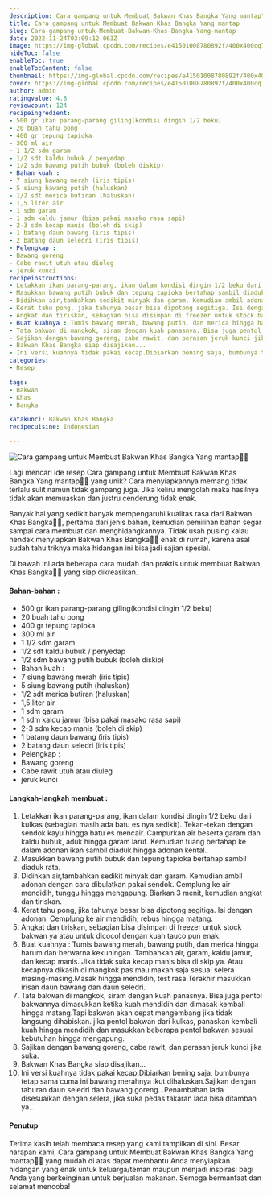 ```yaml
---
description: Cara gampang untuk Membuat Bakwan Khas Bangka Yang mantap"
title: Cara gampang untuk Membuat Bakwan Khas Bangka Yang mantap
slug: Cara-gampang-untuk-Membuat-Bakwan-Khas-Bangka-Yang-mantap
date: 2022-11-24T03:09:12.063Z
image: https://img-global.cpcdn.com/recipes/e41501008780892f/400x400cq70/photo.jpg
hideToc: false
enableToc: true
enableTocContent: false
thumbnail: https://img-global.cpcdn.com/recipes/e41501008780892f/400x400cq70/photo.jpg
cover: https://img-global.cpcdn.com/recipes/e41501008780892f/400x400cq70/photo.jpg
author: admin
ratingvalue: 4.8
reviewcount: 124
recipeingredient:
- 500 gr ikan parang-parang giling(kondisi dingin 1/2 beku)
- 20 buah tahu pong
- 400 gr tepung tapioka
- 300 ml air
- 1 1/2 sdm garam
- 1/2 sdt kaldu bubuk / penyedap
- 1/2 sdm bawang putih bubuk (boleh diskip)
- Bahan kuah :
- 7 siung bawang merah (iris tipis)
- 5 siung bawang putih (haluskan)
- 1/2 sdt merica butiran (haluskan)
- 1,5 liter air
- 1 sdm garam
- 1 sdm kaldu jamur (bisa pakai masako rasa sapi)
- 2-3 sdm kecap manis (boleh di skip)
- 1 batang daun bawang (iris tipis)
- 2 batang daun seledri (iris tipis)
- Pelengkap :
- Bawang goreng
- Cabe rawit utuh atau diuleg
- jeruk kunci
recipeinstructions:
- Letakkan ikan parang-parang, ikan dalam kondisi dingin 1/2 beku dari kulkas (sebagian masih ada batu es nya sedikit). Tekan-tekan dengan sendok kayu hingga batu es mencair. Campurkan air beserta garam dan kaldu bubuk, aduk hingga garam larut. Kemudian tuang bertahap ke dalam adonan ikan sambil diaduk hingga adonan kental.
- Masukkan bawang putih bubuk dan tepung tapioka bertahap sambil diaduk rata.
- Didihkan air,tambahkan sedikit minyak dan garam. Kemudian ambil adonan dengan cara dibulatkan pakai sendok. Cemplung ke air mendidih, tunggu hingga mengapung. Biarkan 3 menit, kemudian angkat dan tiriskan.
- Kerat tahu pong, jika tahunya besar bisa dipotong segitiga. Isi dengan adonan. Cemplung ke air mendidih, rebus hingga matang.
- Angkat dan tiriskan, sebagian bisa disimpan di freezer untuk stock bakwan ya atau untuk dicocol dengan kuah tauco pun enak.
- Buat kuahnya : Tumis bawang merah, bawang putih, dan merica hingga harum dan berwarna kekuningan. Tambahkan air, garam, kaldu jamur, dan kecap manis. Jika tidak suka kecap manis bisa di skip ya. Atau kecapnya dikasih di mangkok pas mau makan saja sesuai selera masing-masing.Masak hingga mendidih, test rasa.Terakhir masukkan irisan daun bawang dan daun seledri.
- Tata bakwan di mangkok, siram dengan kuah panasnya. Bisa juga pentol bakwannya dimasukkan ketika kuah mendidih dan dimasak kembali hingga matang.Tapi bakwan akan cepat mengembang jika tidak langsung dihabiskan. jika pentol bakwan dari kulkas, panaskan kembali kuah hingga mendidih dan masukkan beberapa pentol bakwan sesuai kebutuhan hingga mengapung.
- Sajikan dengan bawang goreng, cabe rawit, dan perasan jeruk kunci jika suka.
- Bakwan Khas Bangka siap disajikan...
- Ini versi kuahnya tidak pakai kecap.Dibiarkan bening saja, bumbunya tetap sama cuma ini bawang merahnya ikut dihaluskan.Sajikan dengan taburan daun seledri dan bawang goreng...Penambahan lada disesuaikan dengan selera, jika suka pedas takaran lada bisa ditambah ya..
categories:
- Resep

tags:
- Bakwan
- Khas
- Bangka

katakunci: Bakwan Khas Bangka
recipecuisine: Indonesian

---
```


![Cara gampang untuk Membuat Bakwan Khas Bangka Yang mantap👩‍🍳](https://img-global.cpcdn.com/recipes/e41501008780892f/400x400cq70/photo.jpg)

Lagi mencari ide resep Cara gampang untuk Membuat Bakwan Khas Bangka Yang mantap👩‍🍳 yang unik? Cara menyiapkannya memang tidak terlalu sulit namun tidak gampang juga. Jika keliru mengolah maka hasilnya tidak akan memuaskan dan justru cenderung tidak enak.

Banyak hal yang sedikit banyak mempengaruhi kualitas rasa dari Bakwan Khas Bangka👩‍🍳, pertama dari jenis bahan, kemudian pemilihan bahan segar sampai cara membuat dan menghidangkannya. Tidak usah pusing kalau hendak menyiapkan Bakwan Khas Bangka👩‍🍳 enak di rumah, karena asal sudah tahu triknya maka hidangan ini bisa jadi sajian spesial.

Di bawah ini ada beberapa cara mudah dan praktis untuk membuat Bakwan Khas Bangka👩‍🍳 yang siap dikreasikan.

<!--inarticleads1-->

#### Bahan-bahan :

- 500 gr ikan parang-parang giling(kondisi dingin 1/2 beku)
- 20 buah tahu pong
- 400 gr tepung tapioka
- 300 ml air
- 1 1/2 sdm garam
- 1/2 sdt kaldu bubuk / penyedap
- 1/2 sdm bawang putih bubuk (boleh diskip)
- Bahan kuah :
- 7 siung bawang merah (iris tipis)
- 5 siung bawang putih (haluskan)
- 1/2 sdt merica butiran (haluskan)
- 1,5 liter air
- 1 sdm garam
- 1 sdm kaldu jamur (bisa pakai masako rasa sapi)
- 2-3 sdm kecap manis (boleh di skip)
- 1 batang daun bawang (iris tipis)
- 2 batang daun seledri (iris tipis)
- Pelengkap :
- Bawang goreng
- Cabe rawit utuh atau diuleg
- jeruk kunci

<!--inarticleads2-->

#### Langkah-langkah membuat :

1. Letakkan ikan parang-parang, ikan dalam kondisi dingin 1/2 beku dari kulkas (sebagian masih ada batu es nya sedikit). Tekan-tekan dengan sendok kayu hingga batu es mencair. Campurkan air beserta garam dan kaldu bubuk, aduk hingga garam larut. Kemudian tuang bertahap ke dalam adonan ikan sambil diaduk hingga adonan kental.
1. Masukkan bawang putih bubuk dan tepung tapioka bertahap sambil diaduk rata.
1. Didihkan air,tambahkan sedikit minyak dan garam. Kemudian ambil adonan dengan cara dibulatkan pakai sendok. Cemplung ke air mendidih, tunggu hingga mengapung. Biarkan 3 menit, kemudian angkat dan tiriskan.
1. Kerat tahu pong, jika tahunya besar bisa dipotong segitiga. Isi dengan adonan. Cemplung ke air mendidih, rebus hingga matang.
1. Angkat dan tiriskan, sebagian bisa disimpan di freezer untuk stock bakwan ya atau untuk dicocol dengan kuah tauco pun enak.
1. Buat kuahnya : Tumis bawang merah, bawang putih, dan merica hingga harum dan berwarna kekuningan. Tambahkan air, garam, kaldu jamur, dan kecap manis. Jika tidak suka kecap manis bisa di skip ya. Atau kecapnya dikasih di mangkok pas mau makan saja sesuai selera masing-masing.Masak hingga mendidih, test rasa.Terakhir masukkan irisan daun bawang dan daun seledri.
1. Tata bakwan di mangkok, siram dengan kuah panasnya. Bisa juga pentol bakwannya dimasukkan ketika kuah mendidih dan dimasak kembali hingga matang.Tapi bakwan akan cepat mengembang jika tidak langsung dihabiskan. jika pentol bakwan dari kulkas, panaskan kembali kuah hingga mendidih dan masukkan beberapa pentol bakwan sesuai kebutuhan hingga mengapung.
1. Sajikan dengan bawang goreng, cabe rawit, dan perasan jeruk kunci jika suka.
1. Bakwan Khas Bangka siap disajikan...
1. Ini versi kuahnya tidak pakai kecap.Dibiarkan bening saja, bumbunya tetap sama cuma ini bawang merahnya ikut dihaluskan.Sajikan dengan taburan daun seledri dan bawang goreng...Penambahan lada disesuaikan dengan selera, jika suka pedas takaran lada bisa ditambah ya..

#### Penutup

Terima kasih telah membaca resep yang kami tampilkan di sini. Besar harapan kami, Cara gampang untuk Membuat Bakwan Khas Bangka Yang mantap👩‍🍳 yang mudah di atas dapat membantu Anda menyiapkan hidangan yang enak untuk keluarga/teman maupun menjadi inspirasi bagi Anda yang berkeinginan untuk berjualan makanan. Semoga bermanfaat dan selamat mencoba!